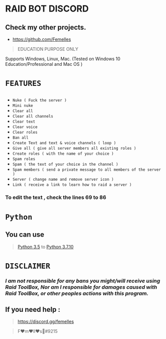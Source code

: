 # **RAID BOT DISCORD**
## Check my other projects.
  - https://github.com/Femelles
  
> EDUCATION PURPOSE ONLY 

Supports Windows, Linux, Mac. (Tested on Windows 10 Education/Professional and Mac OS )


# __**`FEATURES`**__

## 
- `Nuke ( Fuck the server )`
- `Mini nuke`
- `Clear all`
- `Clear all channels`
- `Clear text`
- `Clear voice`
- `Clear roles`
- `Ban all`
- `Create Text and text & voice channels ( loop )`
- `Give all ( give all server members all existing roles )`
- `Create roles ( with the name of your choice )`
- `Spam roles`
- `Spam ( the text of your choice in the channel )` 
- `Spam members ( send a private message to all members of the server )`
- `Server ( change name and remove server icon )`
- `Link ( receive a link to learn how to raid a server )`


### To edit the text , check the lines 69 to 86

# `Python`
## You can use 
> [Python 3.5](https://www.python.org/downloads/) to [Python 3.7.10](https://www.python.org/downloads/)

# `DISCLAIMER`
### *I am not responsible for any bans you might/will receive using Raid ToolBox, Nor am I responsible for damages caused with Raid ToolBox, or other peoples actions with this program.*

## If you need help : 
> https://discord.gg/femelles

> F♥m♥ll♥s👑#9215
